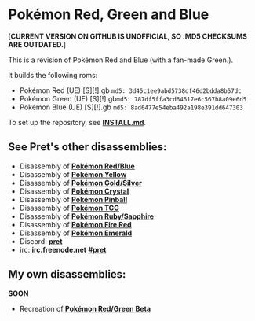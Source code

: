 # Pokémon Red, Green and Blue

[**CURRENT VERSION ON GITHUB IS UNOFFICIAL, SO .MD5 CHECKSUMS ARE OUTDATED.**]

This is a revision of Pokémon Red and Blue (with a fan-made Green.).

It builds the following roms:

* Pokémon Red (UE) [S][!].gb  `md5: 3d45c1ee9abd5738df46d2bdda8b57dc`
* Pokémon Green (UE) [S][!].gb`md5: 787df5ffa3cd64617e6c567b8a09e6d5`
* Pokémon Blue (UE) [S][!].gb `md5: 8ad6477e54eba492a198e391dd647303`

To set up the repository, see [**INSTALL.md**](INSTALL.md).

## See Pret's other disassemblies:

* Disassembly of [**Pokémon Red/Blue**][pokered]
* Disassembly of [**Pokémon Yellow**][pokeyellow]
* Disassembly of [**Pokémon Gold/Silver**][pokegold]
* Disassembly of [**Pokémon Crystal**][pokecrystal]
* Disassembly of [**Pokémon Pinball**][pokepinball]
* Disassembly of [**Pokémon TCG**][poketcg]
* Disassembly of [**Pokémon Ruby/Sapphire**][pokeruby]
* Disassembly of [**Pokémon Fire Red**][pokefirered]
* Disassembly of [**Pokémon Emerald**][pokeemerald]
* Discord: [**pret**][Discord]
* irc: **irc.freenode.net** [**#pret**][irc]

[pokered]: https://github.com/pret/pokered
[pokeyellow]: https://github.com/pret/pokeyellow
[pokegold]: https://github.com/pret/pokegold
[pokecrystal]: https://github.com/pret/pokecrystal
[pokepinball]: https://github.com/pret/pokepinball
[poketcg]: https://github.com/pret/poketcg
[pokeruby]: https://github.com/pret/pokeruby
[pokefirered]: https://github.com/pret/pokefirered
[pokeemerald]: https://github.com/pret/pokeemerald
[Discord]: https://discord.gg/cJxDDVP
[irc]: https://kiwiirc.com/client/irc.freenode.net/?#pret

## My own disassemblies:

**SOON**
* Recreation of [**Pokémon Red/Green Beta**][pokeredbeta]

[pokeredbeta]: https://github.com/MimicYou/pokeredbeta
